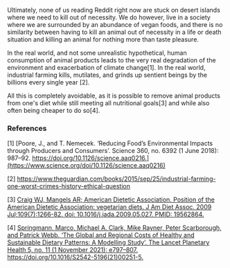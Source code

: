 Ultimately, none of us reading Reddit right now are stuck on desert islands where we need to kill out of necessity. We do however, live in a society where we are surrounded by an abundance of vegan foods, and there is no similarity between having to kill an animal out of necessity in a life or death situation and killing an animal for nothing more than taste pleasure.

In the real world, and not some unrealistic hypothetical, human consumption of animal products leads to the very real degradation of the environment and exacerbation of climate change[1]. In the real world, industrial farming kills, mutilates, and grinds up sentient beings by the billions every single year [2]. 

All this is completely avoidable, as it is possible to remove animal products from one's diet while still meeting all nutritional goals[3] and while also often being cheaper to do so[4].

### References

[1] [Poore, J., and T. Nemecek. ‘Reducing Food’s Environmental Impacts through Producers and Consumers’. Science 360, no. 6392 (1 June 2018): 987–92. https://doi.org/10.1126/science.aaq0216.](https://www.science.org/doi/10.1126/science.aaq0216)

[2] https://www.theguardian.com/books/2015/sep/25/industrial-farming-one-worst-crimes-history-ethical-question

[3] [Craig WJ, Mangels AR; American Dietetic Association. Position of the American Dietetic Association: vegetarian diets. J Am Diet Assoc. 2009 Jul;109(7):1266-82. doi: 10.1016/j.jada.2009.05.027. PMID: 19562864.](https://pubmed.ncbi.nlm.nih.gov/19562864/)

[4] [Springmann, Marco, Michael A. Clark, Mike Rayner, Peter Scarborough, and Patrick Webb. ‘The Global and Regional Costs of Healthy and Sustainable Dietary Patterns: A Modelling Study’. The Lancet Planetary Health 5, no. 11 (1 November 2021): e797–807. https://doi.org/10.1016/S2542-5196(21)00251-5.
](https://www.thelancet.com/journals/lanplh/article/PIIS2542-5196(21)00251-5/fulltext)
